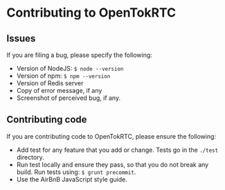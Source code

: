 # Contributing to OpenTokRTC

## Issues

If you are filing a bug, please specify the following:

- Version of NodeJS: `$ node --version`
- Version of npm: `$ npm --version`
- Version of Redis server
- Copy of error message, if any
- Screenshot of perceived bug, if any.

## Contributing code

If you are contributing code to OpenTokRTC, please ensure the following:

- Add test for any feature that you add or change. Tests go in the `./test` directory.
- Run test locally and ensure they pass, so that you do not break any build. Run tests using: `$ grunt precommit`.
- Use the AirBnB JavaScript style guide.
